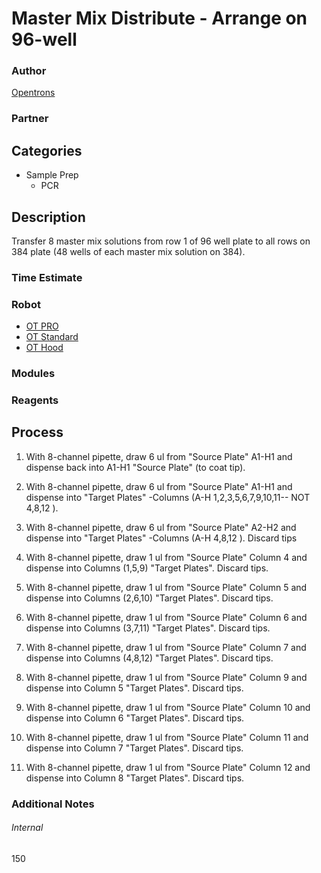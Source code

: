 # Master Mix Distribute - Arrange on 96-well

### Author
[Opentrons](https://opentrons.com/)

### Partner

## Categories
* Sample Prep
	* PCR


## Description
Transfer 8 master mix solutions from row 1 of 96 well plate to all rows on 384 plate
(48 wells of each master mix solution on 384).

### Time Estimate

### Robot
* [OT PRO](https://opentrons.com/ot-one-pro)
* [OT Standard](https://opentrons.com/ot-one-standard)
* [OT Hood](https://opentrons.com/ot-one-hood)

### Modules

### Reagents

## Process
1. With 8-channel pipette, draw 6 ul from "Source Plate" A1-H1 and dispense back into A1-H1 "Source Plate" (to coat tip).

2. With 8-channel pipette, draw 6 ul from "Source Plate" A1-H1 and dispense  into "Target Plates" -Columns (A-H 1,2,3,5,6,7,9,10,11-- NOT 4,8,12 ).

3. With 8-channel pipette, draw 6 ul from "Source Plate" A2-H2 and dispense  into "Target Plates" -Columns (A-H 4,8,12 ). Discard tips

4. With 8-channel pipette, draw 1 ul from "Source Plate" Column 4 and dispense into Columns (1,5,9)  "Target Plates". Discard tips.

5. With 8-channel pipette, draw 1 ul from "Source Plate" Column 5 and dispense into Columns (2,6,10)  "Target Plates". Discard tips.

6. With 8-channel pipette, draw 1 ul from "Source Plate" Column 6 and dispense into Columns (3,7,11)  "Target Plates". Discard tips.

7. With 8-channel pipette, draw 1 ul from "Source Plate" Column 7 and dispense into Columns (4,8,12)  "Target Plates". Discard tips.

8. With 8-channel pipette, draw 1 ul from "Source Plate" Column 9 and dispense into Column 5  "Target Plates". Discard tips.

9. With 8-channel pipette, draw 1 ul from "Source Plate" Column 10 and dispense into Column 6  "Target Plates". Discard tips.

10. With 8-channel pipette, draw 1 ul from "Source Plate" Column 11 and dispense into Column 7  "Target Plates". Discard tips.

11. With 8-channel pipette, draw 1 ul from "Source Plate" Column 12 and dispense into Column 8  "Target Plates". Discard tips.



### Additional Notes


###### Internal
150
